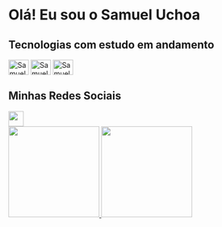# Olá! Eu sou o Samuel Uchoa

## Tecnologias com estudo em andamento
<div>
  <img align="center" alt="Samuel-Python" height="30" width="40" src="https://cdn.jsdelivr.net/gh/devicons/devicon@latest/icons/python/python-original.svg" />
  <img align="center" alt="Samuel-Python" height="30" width="40" src="https://cdn.jsdelivr.net/gh/devicons/devicon@latest/icons/cplusplus/cplusplus-original.svg" />
  <img align="center" alt="Samuel-Python" height="30" width="40" src="https://cdn.jsdelivr.net/gh/devicons/devicon@latest/icons/github/github-original.svg" />  
</div>

<!--Theme Social Medias-->
## Minhas Redes Sociais
<div>
  <a href="https://judge.beecrowd.com/pt/profile/1005936"> <img height="30" width="30" src="https://user-images.githubusercontent.com/85580881/161546575-7c3305b8-9521-4348-b6fb-41cd1c47d7c2.png" target="_blank"></a>
</div>
<!--
[![linkedin](https://img.shields.io/badge/LinkedIn-0077B5?style=for-the-badge&logo=linkedin&logoColor=white)](https://www.linkedin.com/in/samuel-uchoa/)
[![instagram](https://img.shields.io/badge/Instagram-E4405F?style=for-the-badge&logo=instagram&logoColor=white)](https://www.instagram.com/samueluchoa_me/) 
[![gmail](https://img.shields.io/badge/Gmail-D14836?style=for-the-badge&logo=gmail&logoColor=white)](https://mail.google.com/mail/u/0/#inbox)
-->
<!--Theme My GitHub Status-->
<!--![Anurag's GitHub stats](https://github-readme-stats.vercel.app/api?username=samueluchoa&show_icons=true&theme=radical)-->
<div>
  <a href="https://github.com/samueluchoa">
    <img height="180cm" src="https://github-readme-stats.vercel.app/api?username=samueluchoa&show_icons=true&theme=radical"/>
    <img height="180cm" src="https://github-readme-stats.vercel.app/api/top-langs/?username=samueluchoa&hide_progress=true&theme=dracula"/>
</div>
